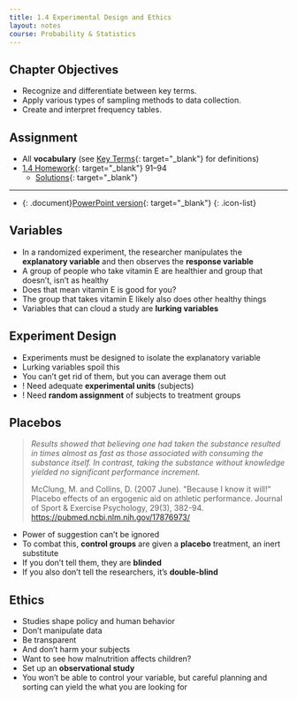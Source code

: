 ```yaml
---
title: 1.4 Experimental Design and Ethics
layout: notes
course: Probability & Statistics
---
```


## Chapter Objectives

- Recognize and differentiate between key terms.
- Apply various types of sampling methods to data collection.
- Create and interpret frequency tables.

## Assignment

- All **vocabulary** (see [Key Terms](https://openstax.org/books/statistics/pages/1-key-terms){: target="_blank"} for definitions)
- [1.4 Homework](https://openstax.org/books/statistics/pages/1-homework#fs-idm36883600){: target="_blank"} 91–94
  - [Solutions](https://manville.instructure.com/courses/5660/files?preview=780645){: target="_blank"}

---

- {: .document}[PowerPoint version](https://1drv.ms/p/c/c4097c61e06a2b97/EdYCA9obTLtGspaxL_LwhAABdXhCK-rqB6xWPhE8y8nOZw){: target="_blank"}
{: .icon-list}

## Variables

- In a randomized experiment, the researcher manipulates the **explanatory variable** and then observes the **response variable**
- A group of people who take vitamin E are healthier and group that doesn’t, isn’t as healthy
- Does that mean vitamin E is good for you?
- The group that takes vitamin E likely also does other healthy things
- Variables that can cloud a study are **lurking variables**

## Experiment Design

- Experiments must be designed to isolate the explanatory variable
- Lurking variables spoil this
- You can’t get rid of them, but you can average them out
- ! Need adequate **experimental units** (subjects)
- ! Need **random assignment** of subjects to treatment groups

## Placebos

> *Results showed that believing one had taken the substance resulted in times almost as fast as those associated with consuming the substance itself. In contrast, taking the substance without knowledge yielded no significant performance increment.*
>
> McClung, M. and Collins, D. (2007 June). "Because I know it will!" Placebo effects of an ergogenic aid on athletic performance. Journal of Sport & Exercise Psychology, 29(3), 382-94.
> <https://pubmed.ncbi.nlm.nih.gov/17876973/>

- Power of suggestion can’t be ignored
- To combat this, **control groups** are given a **placebo** treatment, an inert substitute
- If you don’t tell them, they are **blinded**
- If you also don’t tell the researchers, it’s **double-blind**

## Ethics

- Studies shape policy and human behavior
- Don’t manipulate data
- Be transparent
- And don’t harm your subjects
- Want to see how malnutrition affects children?
- Set up an **observational study**
- You won’t be able to control your variable, but careful planning and sorting can yield the what you are looking for
